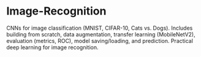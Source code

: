 # Image-Recognition
CNNs for image classification (MNIST, CIFAR-10, Cats vs. Dogs). Includes building from scratch, data augmentation, transfer learning (MobileNetV2), evaluation (metrics, ROC), model saving/loading, and prediction. Practical deep learning for image recognition.
